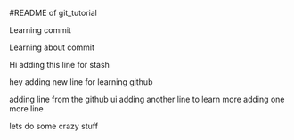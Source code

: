#README of git_tutorial

Learning commit

Learning about commit

Hi adding this line for stash

hey adding new line for learning github

adding line from the github ui
adding another line to learn more
adding one more line

lets do some crazy stuff
